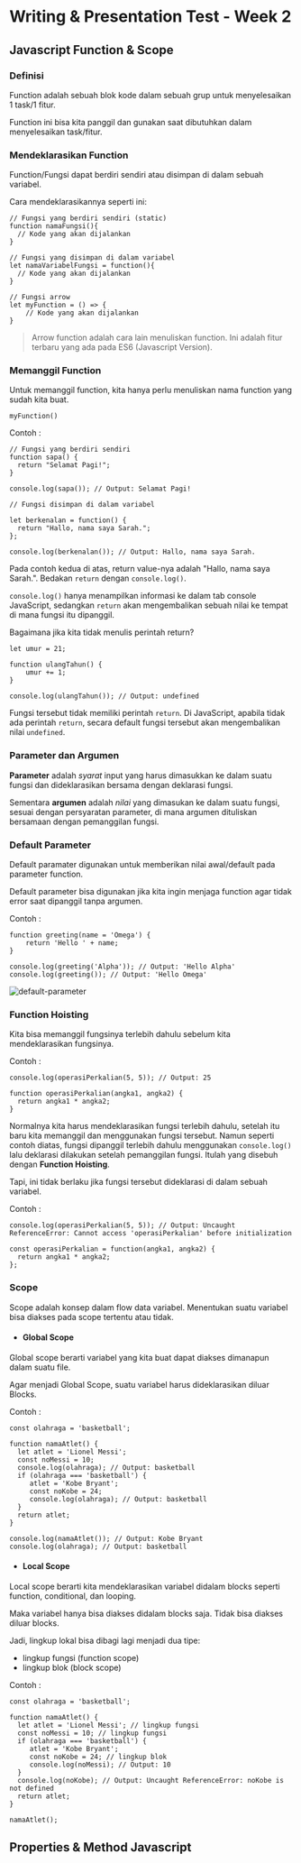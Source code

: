 # **Writing & Presentation Test - Week 2**

## Javascript Function & Scope

### Definisi
Function adalah sebuah blok kode dalam sebuah grup untuk menyelesaikan 1 task/1 fitur.

Function ini bisa kita panggil dan gunakan saat dibutuhkan dalam menyelesaikan task/fitur.

### Mendeklarasikan Function
Function/Fungsi dapat berdiri sendiri atau disimpan di dalam sebuah variabel.

Cara mendeklarasikannya seperti ini:
```
// Fungsi yang berdiri sendiri (static)
function namaFungsi(){
  // Kode yang akan dijalankan
}

// Fungsi yang disimpan di dalam variabel
let namaVariabelFungsi = function(){
  // Kode yang akan dijalankan
}

// Fungsi arrow
let myFunction = () => {
    // Kode yang akan dijalankan
}
```
> Arrow function adalah cara lain menuliskan function. Ini adalah fitur terbaru yang ada pada ES6 (Javascript Version).

### Memanggil Function
Untuk memanggil function, kita hanya perlu menuliskan nama function yang sudah kita buat.
```
myFunction()
```
Contoh :
```
// Fungsi yang berdiri sendiri
function sapa() {
  return "Selamat Pagi!";
}

console.log(sapa()); // Output: Selamat Pagi!

// Fungsi disimpan di dalam variabel

let berkenalan = function() {
  return "Hallo, nama saya Sarah.";
};

console.log(berkenalan()); // Output: Hallo, nama saya Sarah.
```

Pada contoh kedua di atas, return value-nya adalah "Hallo, nama saya Sarah.". Bedakan `return` dengan `console.log()`.

`console.log()` hanya menampilkan informasi ke dalam tab console JavaScript, sedangkan `return` akan mengembalikan sebuah nilai ke tempat di mana fungsi itu dipanggil.

Bagaimana jika kita tidak menulis perintah return?
```
let umur = 21;

function ulangTahun() {
    umur += 1;
}

console.log(ulangTahun()); // Output: undefined
```
Fungsi tersebut tidak memiliki perintah `return`. Di JavaScript, apabila tidak ada perintah `return`, secara default fungsi tersebut akan mengembalikan nilai `undefined`.

### Parameter dan Argumen
**Parameter** adalah _syarat_ input yang harus dimasukkan ke dalam suatu fungsi dan dideklarasikan bersama dengan deklarasi fungsi.

Sementara **argumen** adalah _nilai_ yang dimasukan ke dalam suatu fungsi, sesuai dengan persyaratan parameter, di mana argumen dituliskan bersamaan dengan pemanggilan fungsi.

### Default Parameter
Default paramater digunakan untuk memberikan nilai awal/default pada parameter function.

Default parameter bisa digunakan jika kita ingin menjaga function agar tidak error saat dipanggil tanpa argumen.

Contoh :
```
function greeting(name = 'Omega') {
    return 'Hello ' + name;
}

console.log(greeting('Alpha')); // Output: 'Hello Alpha'
console.log(greeting()); // Output: 'Hello Omega'
```
![default-parameter](img/default-parameter.png)

### Function Hoisting
Kita bisa memanggil fungsinya terlebih dahulu sebelum kita mendeklarasikan fungsinya.

Contoh :
```
console.log(operasiPerkalian(5, 5)); // Output: 25

function operasiPerkalian(angka1, angka2) {
  return angka1 * angka2;
}
```
Normalnya kita harus mendeklarasikan fungsi terlebih dahulu, setelah itu baru kita memanggil dan menggunakan fungsi tersebut. Namun seperti contoh diatas, fungsi dipanggil terlebih dahulu menggunakan `console.log()` lalu deklarasi dilakukan setelah pemanggilan fungsi. Itulah yang disebuh dengan **Function Hoisting**.

Tapi, ini tidak berlaku jika fungsi tersebut dideklarasi di dalam sebuah variabel.

Contoh :
```
console.log(operasiPerkalian(5, 5)); // Output: Uncaught ReferenceError: Cannot access 'operasiPerkalian' before initialization

const operasiPerkalian = function(angka1, angka2) {
  return angka1 * angka2;
};
```

### Scope
Scope adalah konsep dalam flow data variabel. 
Menentukan suatu variabel bisa diakses pada scope tertentu atau tidak.

- #### Global Scope
Global scope berarti variabel yang kita buat dapat diakses dimanapun dalam suatu file.

Agar menjadi Global Scope, suatu variabel harus dideklarasikan diluar Blocks.

Contoh :
```
const olahraga = 'basketball';

function namaAtlet() {
  let atlet = 'Lionel Messi';
  const noMessi = 10;
  console.log(olahraga); // Output: basketball
  if (olahraga === 'basketball') {
     atlet = 'Kobe Bryant';
     const noKobe = 24;
     console.log(olahraga); // Output: basketball
  }
  return atlet;
}

console.log(namaAtlet()); // Output: Kobe Bryant
console.log(olahraga); // Output: basketball
```

<!-- Pada contoh di atas, fungsi variabel olahraga bisa diakses di dalam fungsi namaAtlet dan bahkan di dalam blok if walaupun variabel olahraga tidak dideklarasikan di dalam fungsi/blok tersebut. -->

<!-- Ini dikarenakan variabel olahraga yang dideklarasikan di luar fungsi namaAtlet memiliki lingkup global, jadi bisa diakses dari mana saja selama ada di dalam lingkup variabel tersebut. -->

- #### Local Scope
Local scope berarti kita mendeklarasikan variabel didalam blocks seperti function, conditional, dan looping.

Maka variabel hanya bisa diakses didalam blocks saja. Tidak bisa diakses diluar blocks.

Jadi, lingkup lokal bisa dibagi lagi menjadi dua tipe:
- lingkup fungsi (function scope)
- lingkup blok (block scope)

Contoh :
```
const olahraga = 'basketball';

function namaAtlet() {
  let atlet = 'Lionel Messi'; // lingkup fungsi
  const noMessi = 10; // lingkup fungsi
  if (olahraga === 'basketball') { 
     atlet = 'Kobe Bryant';
     const noKobe = 24; // lingkup blok
     console.log(noMessi); // Output: 10  
  }
  console.log(noKobe); // Output: Uncaught ReferenceError: noKobe is not defined
  return atlet;
}

namaAtlet();
```

<!-- Pada contoh di atas, perintah console.log(noKobe) akan mengembalikan nilai error karena kita mencoba mengakses variabel noKobe di luar lingkup di mana dia dideklarasikan (yaitu di dalam blok if saja).  -->

<!-- Sedangkan perintah console.log(noMessi) akan menghasilkan output 10 karena variabel noMessi dideklarasikan di luar blok if jadi semua kode di dalam blok if tersebut mempunyai akses ke variabel itu. -->

## Properties & Method Javascript
